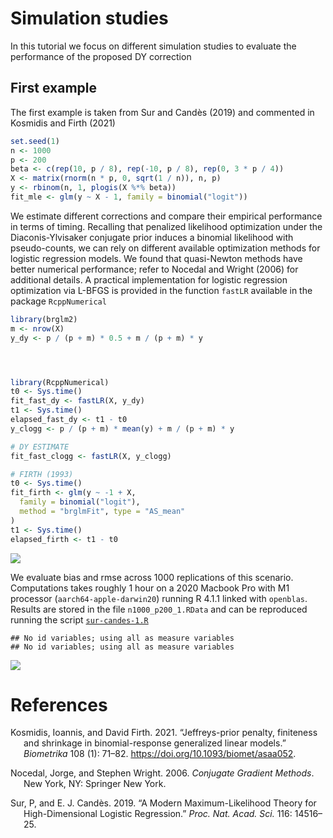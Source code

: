 # Simulation studies

In this tutorial we focus on different simulation studies to evaluate
the performance of the proposed DY correction

## First example

The first example is taken from Sur and Candès (2019) and commented in
Kosmidis and Firth (2021)

``` r
set.seed(1)
n <- 1000
p <- 200
beta <- c(rep(10, p / 8), rep(-10, p / 8), rep(0, 3 * p / 4))
X <- matrix(rnorm(n * p, 0, sqrt(1 / n)), n, p)
y <- rbinom(n, 1, plogis(X %*% beta))
fit_mle <- glm(y ~ X - 1, family = binomial("logit"))
```

We estimate different corrections and compare their empirical
performance in terms of timing. Recalling that penalized likelihood
optimization under the Diaconis-Ylvisaker conjugate prior induces a
binomial likelihood with pseudo-counts, we can rely on different
available optimization methods for logistic regression models. We found
that quasi-Newton methods have better numerical performance; refer to
Nocedal and Wright (2006) for additional details. A practical
implementation for logistic regression optimization via L-BFGS is
provided in the function `fastLR` available in the package
`RcppNumerical`

``` r
library(brglm2)
m <- nrow(X)
y_dy <- p / (p + m) * 0.5 + m / (p + m) * y




library(RcppNumerical)
t0 <- Sys.time()
fit_fast_dy <- fastLR(X, y_dy)
t1 <- Sys.time()
elapsed_fast_dy <- t1 - t0
y_clogg <- p / (p + m) * mean(y) + m / (p + m) * y

# DY ESTIMATE
fit_fast_clogg <- fastLR(X, y_clogg)

# FIRTH (1993)
t0 <- Sys.time()
fit_firth <- glm(y ~ -1 + X,
  family = binomial("logit"),
  method = "brglmFit", type = "AS_mean"
)
t1 <- Sys.time()
elapsed_firth <- t1 - t0
```

<img src="/Users/meme/GIT/logistic-bias-reduction/SIMULATIONS/README_files/figure-gfm/unnamed-chunk-2-1.png" style="display: block; margin: auto;" />

We evaluate bias and rmse across 1000 replications of this scenario.
Computations takes roughly 1 hour on a 2020 Macbook Pro with M1
processor (`aarch64-apple-darwin20`) running R 4.1.1 linked with
`openblas`. Results are stored in the file `n1000_p200_1.RData` and can
be reproduced running the script
[`sur-candes-1.R`](https://raw.githubusercontent.com/tommasorigon/logistic-bias-reduction/main/SIMULATIONS/sur-candes-1.R)

    ## No id variables; using all as measure variables
    ## No id variables; using all as measure variables

<img src="/Users/meme/GIT/logistic-bias-reduction/SIMULATIONS/README_files/figure-gfm/unnamed-chunk-3-1.png" style="display: block; margin: auto;" />

# References

<div id="refs" class="references csl-bib-body hanging-indent">

<div id="ref-Kosmidis2021" class="csl-entry">

Kosmidis, Ioannis, and David Firth. 2021. “<span
class="nocase">Jeffreys-prior penalty, finiteness and shrinkage in
binomial-response generalized linear models</span>.” *Biometrika* 108
(1): 71–82. <https://doi.org/10.1093/biomet/asaa052>.

</div>

<div id="ref-Nocedal2006" class="csl-entry">

Nocedal, Jorge, and Stephen Wright. 2006. *Conjugate Gradient Methods*.
New York, NY: Springer New York.

</div>

<div id="ref-Sur2019" class="csl-entry">

Sur, P, and E. J. Candès. 2019. “A Modern Maximum-Likelihood Theory for
High-Dimensional Logistic Regression.” *Proc. Nat. Acad. Sci.* 116:
14516–25.

</div>

</div>
